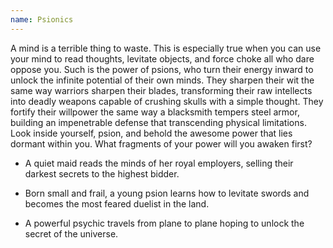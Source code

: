```yaml
---
name: Psionics
---
```


A mind is a terrible thing to waste. This is especially true when you can use your mind to read thoughts, levitate objects, and force choke all who dare oppose you. Such is the power of psions, who turn their energy inward to unlock the infinite potential of their own minds. They sharpen their wit the same way warriors sharpen their blades, transforming their raw intellects into deadly weapons capable of crushing skulls with a simple thought. They fortify their willpower the same way a blacksmith tempers steel armor, building an impenetrable defense that transcending physical limitations. Look inside yourself, psion, and behold the awesome power that lies dormant within you. What fragments of your power will you awaken first?

* A quiet maid reads the minds of her royal employers, selling their darkest secrets to the highest bidder.

* Born small and frail, a young psion learns how to levitate swords and becomes the most feared duelist in the land.

* A powerful psychic travels from plane to plane hoping to unlock the secret of the universe.